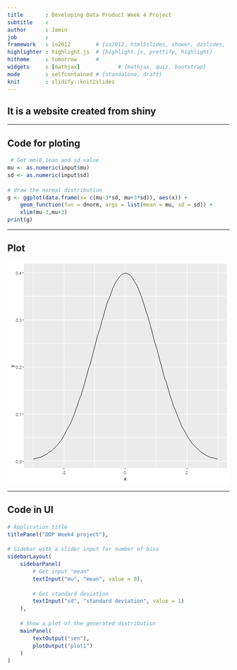 ```yaml
---
title       : Developing Data Product Week 4 Project
subtitle    : 
author      : Jamin
job         : 
framework   : io2012        # {io2012, html5slides, shower, dzslides, ...}
highlighter : highlight.js  # {highlight.js, prettify, highlight}
hitheme     : tomorrow      # 
widgets     : [mathjax]            # {mathjax, quiz, bootstrap}
mode        : selfcontained # {standalone, draft}
knit        : slidify::knit2slides
---
```



## It is a website created from shiny

---
## Code for ploting


```r
 # Get mm(0,1ean and sd value
mu <- as.numeric(input$mu)
sd <- as.numeric(input$sd)

# draw the normal distribution
g <- ggplot(data.frame(x= c(mu-3*sd, mu+3*sd)), aes(x)) +
    geom_function(fun = dnorm, args = list(mean = mu, sd = sd)) +
    xlim(mu-3,mu+3)
print(g)
```

---
## Plot
![plot of chunk unnamed-chunk-3](assets/fig/unnamed-chunk-3-1.png)

---
## Code in UI

```r
# Application title
titlePanel("DDP Week4 project"),

# Sidebar with a slider input for number of bins
sidebarLayout(
    sidebarPanel(
        # Get input "mean"
        textInput("mu", "mean", value = 0),
        
        # Get standard deviation
        textInput("sd", "standard deviation", value = 1)
    ),

    # Show a plot of the generated distribution
    mainPanel(
        textOutput("sen"),
        plotOutput("plot1")
    )
)
```
